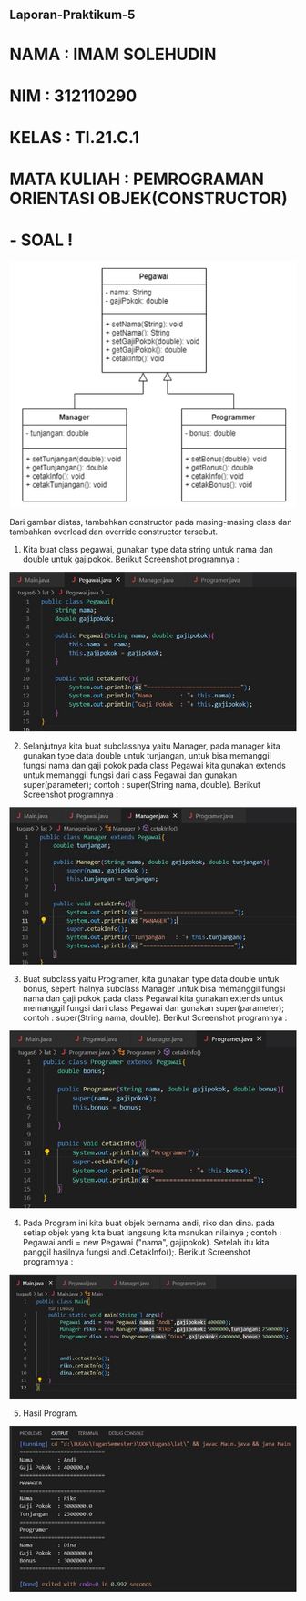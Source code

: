 ## Laporan-Praktikum-5
# NAMA  : IMAM SOLEHUDIN
# NIM   : 312110290
# KELAS : TI.21.C.1
# MATA KULIAH   : PEMROGRAMAN ORIENTASI OBJEK(CONSTRUCTOR)
# - SOAL !

![Gambar](Screenshot/Soal.jpg)

Dari gambar diatas, tambahkan constructor pada masing-masing class dan tambahkan overload dan override constructor tersebut.

1. Kita buat class pegawai, gunakan type data string untuk nama dan double untuk gajipokok. Berikut Screenshot programnya :

![Gambar](Screenshot/Pegawai.jpg)

2. Selanjutnya kita buat subclassnya yaitu Manager, pada manager kita gunakan type data double untuk tunjangan, untuk bisa memanggil fungsi nama dan gaji pokok pada class Pegawai kita gunakan extends untuk memanggil fungsi dari class Pegawai dan gunakan super(parameter); contoh : super(String nama, double). Berikut Screenshot programnya :

![Gambar](Screenshot/Manager.jpg)

3. Buat subclass yaitu Programer, kita gunakan type data double untuk bonus, seperti halnya subclass Manager untuk bisa memanggil fungsi nama dan gaji pokok pada class Pegawai kita gunakan extends untuk memanggil fungsi dari class Pegawai dan gunakan super(parameter); contoh : super(String nama, double). Berikut Screenshot programnya :

![Gambar](Screenshot/Programer.jpg)

4. Pada Program ini kita buat objek bernama andi, riko dan dina. pada setiap objek yang kita buat langsung kita manukan nilainya ; contoh : Pegawai andi = new Pegawai ("nama", gajipokok). Setelah itu kita panggil hasilnya fungsi andi.CetakInfo();. Berikut Screenshot programnya :

![Gambar](Screenshot/Main.jpg)

5. Hasil Program.

![Gambar](Screenshot/HasilProgram.jpg)

